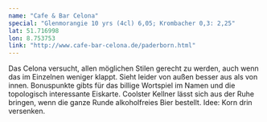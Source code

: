 ```yaml
---
name: "Cafe & Bar Celona"
special: "Glenmorangie 10 yrs (4cl) 6,05; Krombacher 0,3: 2,25"
lat: 51.716998
lon: 8.753753
link: "http://www.cafe-bar-celona.de/paderborn.html"
---
```

Das Celona versucht, allen möglichen Stilen gerecht zu werden, auch wenn das im Einzelnen weniger klappt. Sieht leider von außen besser aus als von innen. Bonuspunkte gibts für das billige Wortspiel im Namen und die topologisch interessante Eiskarte. Coolster Kellner lässt sich aus der Ruhe bringen, wenn die ganze Runde alkoholfreies Bier bestellt. Idee: Korn drin versenken.
